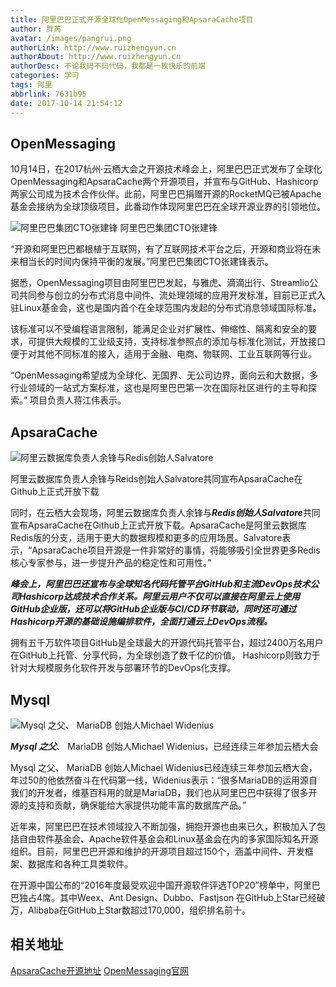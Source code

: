 ```yaml
---
title: 阿里巴巴正式开源全球化OpenMessaging和ApsaraCache项目
author: 胖芮
avatar: /images/pangrui.png
authorLink: http://www.ruizhengyun.cn
authorAbout: http://www.ruizhengyun.cn
authorDesc: 不论我码不码代码，我都是一枚快乐的前端
categories: 学习
tags: 阿里
abbrlink: 7631b95
date: 2017-10-14 21:54:12
---
```


## OpenMessaging
10月14日，在2017杭州·云栖大会之开源技术峰会上，阿里巴巴正式发布了全球化OpenMessaging和ApsaraCache两个开源项目，并宣布与GitHub、Hashicorp两家公司成为技术合作伙伴。此前，阿里巴巴捐赠开源的RocketMQ已被Apache基金会接纳为全球顶级项目，此番动作体现阿里巴巴在全球开源业界的引领地位。

![阿里巴巴集团CTO张建锋](7631b95/1.jpg)
阿里巴巴集团CTO张建锋

<!-- more -->

“开源和阿里巴巴都根植于互联网，有了互联网技术平台之后，开源和商业将在未来相当长的时间内保持平衡的发展。”阿里巴巴集团CTO张建锋表示。

据悉，OpenMessaging项目由阿里巴巴发起，与雅虎、滴滴出行、Streamlio公司共同参与创立的分布式消息中间件、流处理领域的应用开发标准，目前已正式入驻Linux基金会，这也是国内首个在全球范围内发起的分布式消息领域国际标准。

该标准可以不受编程语言限制，能满足企业对扩展性、伸缩性、隔离和安全的要求，可提供大规模的工业级支持，支持标准参照点的添加与标准化测试，开放接口便于对其他不同标准的接入，适用于金融、电商、物联网、工业互联网等行业。

“OpenMessaging希望成为全球化、无国界、无公司边界，面向云和大数据，多行业领域的一站式方案标准，这也是阿里巴巴第一次在国际社区进行的主导和探索。” 项目负责人蒋江伟表示。


## ApsaraCache

![阿里云数据库负责人余锋与Redis创始人Salvatore](7631b95/2.jpg)

阿里云数据库负责人余锋与Reids创始人Salvatore共同宣布ApsaraCache在Github上正式开放下载

同时，在云栖大会现场，阿里云数据库负责人余锋与***Redis创始人Salvatore***共同宣布ApsaraCache在Github上正式开放下载。ApsaraCache是阿里云数据库Redis版的分支，适用于更大的数据规模和更多的应用场景。Salvatore表示，“ApsaraCache项目开源是一件非常好的事情，将能够吸引全世界更多Redis核心专家参与，进一步提升产品的稳定性和可用性。”

***峰会上，阿里巴巴还宣布与全球知名代码托管平台GitHub和主流DevOps技术公司Hashicorp达成技术合作关系。阿里云用户不仅可以直接在阿里云上使用GitHub企业版，还可以将GitHub企业版与CI/CD环节联动，同时还可通过Hashicorp开源的基础设施编排软件，全面打通云上DevOps流程。***

拥有五千万软件项目GitHub是全球最大的开源代码托管平台，超过2400万名用户在GitHub上托管、分享代码，为全球创造了数千亿的价值。 Hashicorp则致力于针对大规模服务化软件开发与部署环节的DevOps化支撑。



## Mysql

![Mysql 之父、 MariaDB 创始人Michael Widenius](7631b95/3.jpg)

***Mysql 之父***、 MariaDB 创始人Michael Widenius，已经连续三年参加云栖大会

Mysql 之父、 MariaDB 创始人Michael Widenius已经连续三年参加云栖大会，年过50的他依然奋斗在代码第一线，Widenius表示：“很多MariaDB的运用源自我们的开发者，维基百科用的就是MariaDB，我们也从阿里巴巴中获得了很多开源的支持和贡献，确保能给大家提供功能丰富的数据库产品。”

近年来，阿里巴巴在技术领域投入不断加强，拥抱开源也由来已久，积极加入了包括自由软件基金会、Apache软件基金会和Linux基金会在内的多家国际知名开源组织。目前，阿里巴巴开源和维护的开源项目超过150个，涵盖中间件、开发框架、数据库和各种工具类软件。

在开源中国公布的“2016年度最受欢迎中国开源软件评选TOP20”榜单中，阿里巴巴独占4席。其中Weex、Ant Design、Dubbo、Fastjson 在GitHub上Star已经破万，Alibaba在GitHub上Star数超过170,000，组织排名前十。

## 相关地址
[ApsaraCache开源地址](https://github.com/alibaba/ApsaraCache)
[OpenMessaging官网](http://openmessaging.cloud/)





